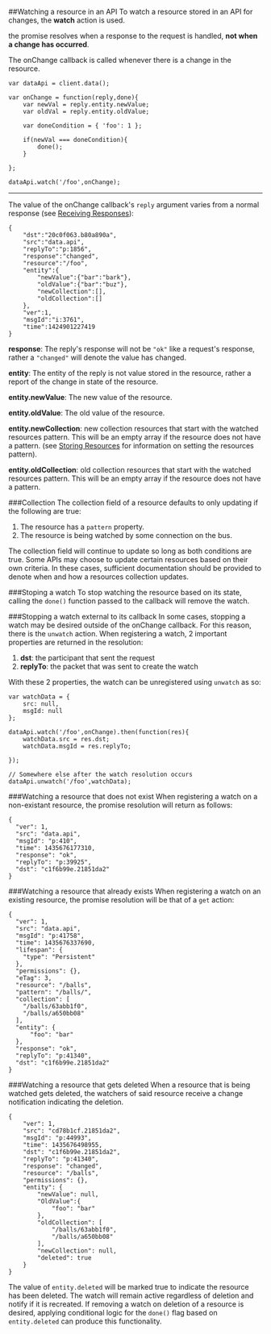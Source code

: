 ##Watching a resource in an API
To watch a resource stored in an API for changes, the **watch** action is used.

the promise resolves when a response to the request is handled, **not when a change has occurred**.

The onChange callback is called whenever there is a change in the resource.

```
var dataApi = client.data();

var onChange = function(reply,done){
    var newVal = reply.entity.newValue;
    var oldVal = reply.entity.oldValue;

    var doneCondition = { 'foo': 1 };

    if(newVal === doneCondition){
        done();
    }

};

dataApi.watch('/foo',onChange);
```

***

The value of the onChange callback's `reply` argument varies from a normal response (see 
[Receiving Responses](../../getting_started/api/api_responses.md)):

```
{
    "dst":"20c0f063.b80a890a",
    "src":"data.api",
    "replyTo":"p:1856",
    "response":"changed",
    "resource":"/foo",
    "entity":{
        "newValue":{"bar":"bark"},
        "oldValue":{"bar":"buz"},
        "newCollection":[],
        "oldCollection":[]
    },
    "ver":1,
    "msgId":"i:3761",
    "time":1424901227419
}
```

**response**: The reply's response will not be `"ok"` like a request's response, rather a `"changed"` will denote the
value has changed.

**entity**: The entity of the reply is not value stored in the resource, rather a report of the change in state of the resource.

**entity.newValue**: The new value of the resource.

**entity.oldValue**: The old value of the resource.

**entity.newCollection**: new collection resources that start with the watched resources pattern. This will be an empty
array if the resource does not have a pattern. (see  [Storing Resources](storing.md) for information on
setting the resources pattern).

**entity.oldCollection**: old collection resources that start with the watched resources pattern. This will be an empty
array if the resource does not have a pattern.


###Collection
The collection field of a resource defaults to only updating if the following are true:

1.  The resource has a `pattern` property.
2.  The resource is being watched by some connection on the bus.
    
The collection field will continue to update so long as both conditions are true. Some APIs may choose to update 
certain resources based on their own criteria. In these cases, sufficient documentation should be provided to denote 
when and how a resources collection updates.

###Stoping a watch
To stop watching the resource based on its state, calling the `done()` function passed to the callback will remove
 the watch.

###Stopping a watch external to its callback
In some cases, stopping a watch may be desired outside of the onChange callback. For this reason, there is the `unwatch`
action. When registering a watch, 2 important properties are returned in the resolution:

1.  **dst**: the participant that sent the request
2.  **replyTo**: the packet that was sent to create the watch

With these 2 properties, the watch can be unregistered using `unwatch` as so:
```
var watchData = {
    src: null,
    msgId: null
};

dataApi.watch('/foo',onChange).then(function(res){
    watchData.src = res.dst;
    watchData.msgId = res.replyTo;
    
});

// Somewhere else after the watch resolution occurs
dataApi.unwatch('/foo',watchData);
```


###Watching a resource that does not exist
When registering a watch on a non-existant resource, the promise resolution will return as follows:
```
{
  "ver": 1,
  "src": "data.api",
  "msgId": "p:410",
  "time": 1435676177310,
  "response": "ok",
  "replyTo": "p:39925",
  "dst": "c1f6b99e.21851da2"
}
```

###Watching a resource that already exists
When registering a watch on an existing resource, the promise resolution will be that of a `get` action:
```
{
  "ver": 1,
  "src": "data.api",
  "msgId": "p:41758",
  "time": 1435676337690,
  "lifespan": {
    "type": "Persistent"
  },
  "permissions": {},
  "eTag": 3,
  "resource": "/balls",
  "pattern": "/balls/",
  "collection": [
    "/balls/63abb1f0",
    "/balls/a650bb08"
  ],
  "entity": {
      "foo": "bar"
  },
  "response": "ok",
  "replyTo": "p:41340",
  "dst": "c1f6b99e.21851da2"
}
```


###Watching a resource that gets deleted
When a resource that is being watched gets deleted, the watchers of said resource receive a change notification 
indicating the deletion.

```
{
    "ver": 1,
    "src": "cd78b1cf.21851da2",
    "msgId": "p:44993",
    "time": 1435676498955,
    "dst": "c1f6b99e.21851da2",
    "replyTo": "p:41340",
    "response": "changed",
    "resource": "/balls",
    "permissions": {},
    "entity": {
        "newValue": null,
        "OldValue":{
            "foo": "bar"
        },
        "oldCollection": [
            "/balls/63abb1f0",
            "/balls/a650bb08"
        ],
        "newCollection": null,
        "deleted": true
    }
}
```

The value of `entity.deleted` will be marked true to indicate the resource has been deleted. The watch will remain active
regardless of deletion and notify if it is recreated. If removing a watch on deletion of a resource is desired, applying
conditional logic for the `done()` flag based on `entity.deleted` can produce this functionality.